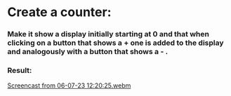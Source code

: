 # Create a counter:

### Make it show a display initially starting at 0 and that when clicking on a button that shows a + one is added to the display and analogously with a button that shows a - .

### Result:
[Screencast from 06-07-23 12:20:25.webm](https://github.com/dafnemus/counter/assets/57498199/6329fc12-190e-4265-88dd-72682d9b5b16)
